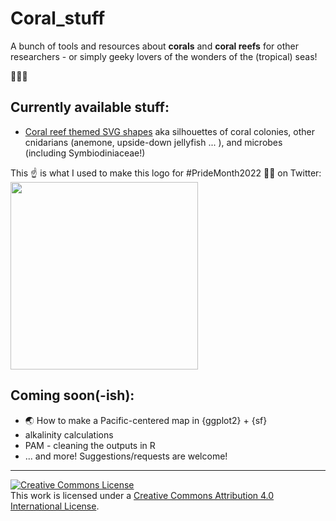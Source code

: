 # Coral_stuff
A bunch of tools and resources about **corals** and **coral reefs** for other researchers - or simply geeky lovers of the wonders of the (tropical) seas!   

🌊🐠🦑 


## Currently available stuff:
* [Coral reef themed SVG shapes](https://github.com/sPuntinG/Coral_stuff/coralreef_themed_shapes) aka silhouettes of coral colonies, other cnidarians (anemone, upside-down jellyfish ... ), and microbes (including Symbiodiniaceae!)   

This ☝️ is what I used to make this logo for #PrideMonth2022 🏳️‍🌈 on Twitter:   
<img src="https://user-images.githubusercontent.com/88721301/176278516-b8677568-154b-4a96-b917-a6a85f36aa72.png" width="300" height="300">


## Coming soon(-ish):
* 🌏 How to make a Pacific-centered map in {ggplot2} + {sf}
* alkalinity calculations
* PAM - cleaning the outputs in R
* ... and more! Suggestions/requests are welcome!

---------------------------------------------

<a rel="license" href="http://creativecommons.org/licenses/by/4.0/">
<img alt="Creative Commons License" style="border-width:0" src="https://i.creativecommons.org/l/by/4.0/88x31.png" />
</a><br />This work is licensed under a <a rel="license" href="http://creativecommons.org/licenses/by/4.0/">Creative Commons Attribution 4.0 International License</a>.
